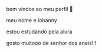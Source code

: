 bem vindos ao meu perfil 🌹

 meu nome e lohanny

 estou estudando pela alura

gosto muitooo de senhor dos aneis!!!
